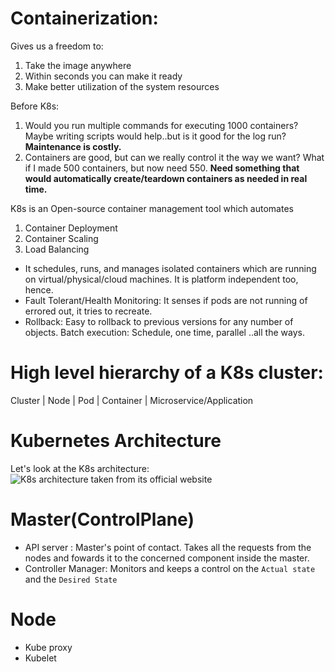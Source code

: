 # Containerization:

Gives us a freedom to:
1. Take the image anywhere
2. Within seconds you can make it ready
3. Make better utilization of the system resources



Before K8s:

1. Would you run multiple commands for executing 1000 containers? Maybe writing scripts would help..but is it good for the log run? **Maintenance is costly.**
2. Containers are good, but can we really control it the way we want? What if I made 500 containers, but now need 550. **Need something that would automatically create/teardown containers as needed in real time.**


K8s is an Open-source container management tool which automates
1. Container Deployment
2. Container Scaling
3. Load Balancing

- It schedules, runs, and manages isolated containers which are running on virtual/physical/cloud machines. It is platform independent too, hence.
- Fault Tolerant/Health Monitoring: It senses if pods are not running of errored out, it tries to recreate.
- Rollback: Easy to rollback to previous versions for any number of objects.
Batch execution: Schedule, one time, parallel ..all the ways.


# High level hierarchy of a K8s cluster:

Cluster
   |
Node
   |
Pod
   |
Container
   |
Microservice/Application


# Kubernetes Architecture

Let's look at the K8s architecture:
![K8s architecture taken from its official website](https://d33wubrfki0l68.cloudfront.net/2475489eaf20163ec0f54ddc1d92aa8d4c87c96b/e7c81/images/docs/components-of-kubernetes.svg)


# Master(ControlPlane)

- API server : Master's point of contact. Takes all the requests from the nodes and fowards it to the concerned component inside the master.
- Controller Manager: Monitors and keeps a control on the `Actual state` and the `Desired State `


# Node
- Kube proxy
- Kubelet


